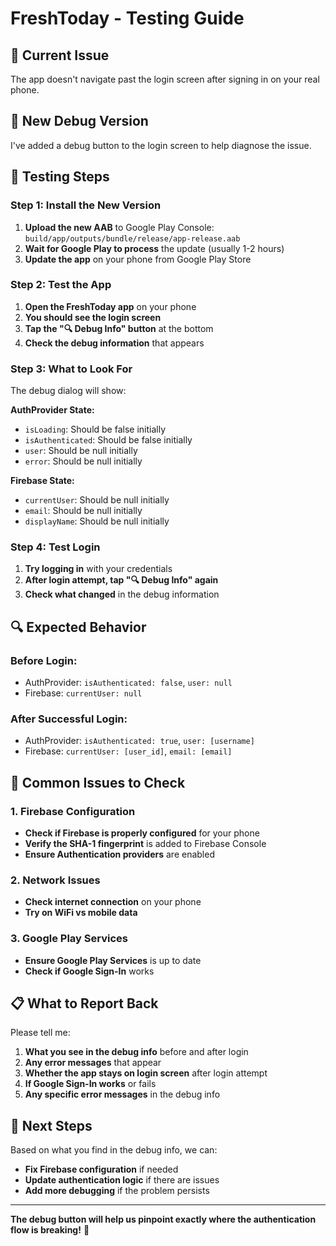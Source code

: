 # FreshToday - Testing Guide

## 🎯 Current Issue
The app doesn't navigate past the login screen after signing in on your real phone.

## 📱 New Debug Version
I've added a debug button to the login screen to help diagnose the issue.

## 🚀 Testing Steps

### Step 1: Install the New Version
1. **Upload the new AAB** to Google Play Console: `build/app/outputs/bundle/release/app-release.aab`
2. **Wait for Google Play to process** the update (usually 1-2 hours)
3. **Update the app** on your phone from Google Play Store

### Step 2: Test the App
1. **Open the FreshToday app** on your phone
2. **You should see the login screen**
3. **Tap the "🔍 Debug Info" button** at the bottom
4. **Check the debug information** that appears

### Step 3: What to Look For
The debug dialog will show:

**AuthProvider State:**
- `isLoading`: Should be false initially
- `isAuthenticated`: Should be false initially  
- `user`: Should be null initially
- `error`: Should be null initially

**Firebase State:**
- `currentUser`: Should be null initially
- `email`: Should be null initially
- `displayName`: Should be null initially

### Step 4: Test Login
1. **Try logging in** with your credentials
2. **After login attempt, tap "🔍 Debug Info" again**
3. **Check what changed** in the debug information

## 🔍 Expected Behavior

### Before Login:
- AuthProvider: `isAuthenticated: false`, `user: null`
- Firebase: `currentUser: null`

### After Successful Login:
- AuthProvider: `isAuthenticated: true`, `user: [username]`
- Firebase: `currentUser: [user_id]`, `email: [email]`

## 🚨 Common Issues to Check

### 1. Firebase Configuration
- **Check if Firebase is properly configured** for your phone
- **Verify the SHA-1 fingerprint** is added to Firebase Console
- **Ensure Authentication providers** are enabled

### 2. Network Issues
- **Check internet connection** on your phone
- **Try on WiFi vs mobile data**

### 3. Google Play Services
- **Ensure Google Play Services** is up to date
- **Check if Google Sign-In** works

## 📋 What to Report Back

Please tell me:

1. **What you see in the debug info** before and after login
2. **Any error messages** that appear
3. **Whether the app stays on login screen** after login attempt
4. **If Google Sign-In works** or fails
5. **Any specific error messages** in the debug info

## 🔧 Next Steps

Based on what you find in the debug info, we can:
- **Fix Firebase configuration** if needed
- **Update authentication logic** if there are issues
- **Add more debugging** if the problem persists

---

**The debug button will help us pinpoint exactly where the authentication flow is breaking!** 🎯 